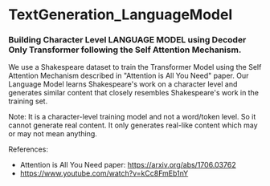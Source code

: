 # TextGeneration_LanguageModel

### Building Character Level LANGUAGE MODEL using Decoder Only Transformer following the Self Attention Mechanism.
We use a Shakespeare dataset to train the Transformer Model using the Self Attention Mechanism described in "Attention is All You Need" paper. Our Language Model learns Shakespeare's work on a character level and generates similar content that closely resembles Shakespeare's work in the training set.

Note: It is a character-level training model and not a word/token level. So it cannot generate real content. It only generates real-like content which may or may not mean anything.





References:
- Attention is All You Need paper: https://arxiv.org/abs/1706.03762
- https://www.youtube.com/watch?v=kCc8FmEb1nY
